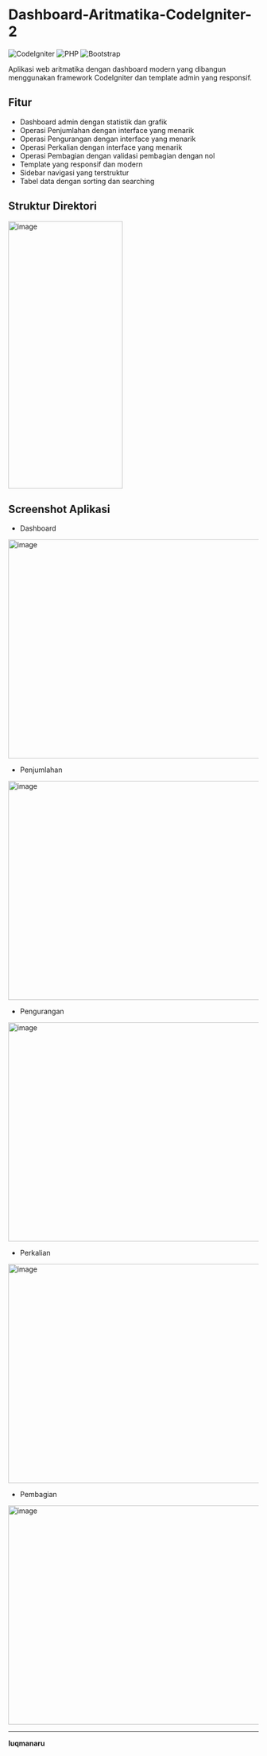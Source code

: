 # Dashboard-Aritmatika-CodeIgniter-2

![CodeIgniter](https://img.shields.io/badge/CodeIgniter-3.x-orange.svg)
![PHP](https://img.shields.io/badge/PHP-7.x-blue.svg)
![Bootstrap](https://img.shields.io/badge/Bootstrap-5.x-purple.svg)

Aplikasi web aritmatika dengan dashboard modern yang dibangun menggunakan framework CodeIgniter dan template admin yang responsif.

## Fitur
- Dashboard admin dengan statistik dan grafik
- Operasi Penjumlahan dengan interface yang menarik
- Operasi Pengurangan dengan interface yang menarik
- Operasi Perkalian dengan interface yang menarik
- Operasi Pembagian dengan validasi pembagian dengan nol
- Template yang responsif dan modern
- Sidebar navigasi yang terstruktur
- Tabel data dengan sorting dan searching

## Struktur Direktori
<img width="230" height="537" alt="image" src="https://github.com/user-attachments/assets/6fcd74a9-121d-46ad-824c-ff8b77575eae" />

## Screenshot Aplikasi
- Dashboard
<img width="827" height="440" alt="image" src="https://github.com/user-attachments/assets/0b177591-3f9d-483e-ae26-e73548fe0e63" />

- Penjumlahan
<img width="827" height="440" alt="image" src="https://github.com/user-attachments/assets/095cdedb-a66f-45f7-bdf5-bfa82c2df966" />

- Pengurangan
<img width="827" height="440" alt="image" src="https://github.com/user-attachments/assets/b25b3252-c6c8-495d-96e1-a20a73e535f0" />

- Perkalian
<img width="827" height="440" alt="image" src="https://github.com/user-attachments/assets/a36f69e5-c5ba-43b5-ba45-321e01698f3b" />

- Pembagian
<img width="827" height="440" alt="image" src="https://github.com/user-attachments/assets/fa7d1d31-1940-43d0-9661-f9300e9c0584" />

---
**luqmanaru**
